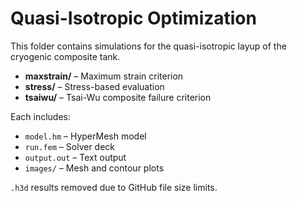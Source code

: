 # Quasi-Isotropic Optimization

This folder contains simulations for the quasi-isotropic layup of the cryogenic composite tank. 
- **maxstrain/** – Maximum strain criterion
- **stress/** – Stress-based evaluation
- **tsaiwu/** – Tsai-Wu composite failure criterion

Each includes:
- `model.hm` – HyperMesh model
- `run.fem` – Solver deck
- `output.out` – Text output
- `images/` – Mesh and contour plots

`.h3d` results removed due to GitHub file size limits.
